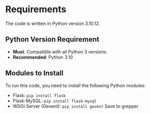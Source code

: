 # Requirements
The code is written in Python version 3.10.12.

## Python Version Requirement
- **Must**: Compatible with all Python 3 versions.
- **Recommended**: Python 3.10

## Modules to Install
To run this code, you need to install the following Python modules:

- Flask: `pip install flask`
- Flask-MySQL: `pip install flask-mysql`
- WSGI Server (Gevent): `pip install gevent`
Save to grepper
